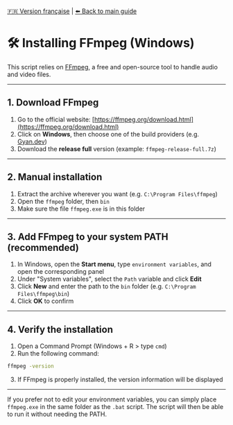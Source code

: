 [🇫🇷 Version française](installation_ffmpeg.md) | [⬅️ Back to main guide](../README_EN.md)

# 🛠 Installing FFmpeg (Windows)

This script relies on [FFmpeg](https://ffmpeg.org/), a free and open-source tool to handle audio and video files.

---

## 1. Download FFmpeg

1. Go to the official website: [https://ffmpeg.org/download.html](https://ffmpeg.org/download.html)
2. Click on **Windows**, then choose one of the build providers (e.g. [Gyan.dev](https://www.gyan.dev/ffmpeg/builds/))
3. Download the **release full** version (example: `ffmpeg-release-full.7z`)

---

## 2. Manual installation

1. Extract the archive wherever you want (e.g. `C:\Program Files\ffmpeg`)
2. Open the `ffmpeg` folder, then `bin`
3. Make sure the file `ffmpeg.exe` is in this folder

---

## 3. Add FFmpeg to your system PATH (recommended)

1. In Windows, open the **Start menu**, type `environment variables`, and open the corresponding panel
2. Under "System variables", select the `Path` variable and click **Edit**
3. Click **New** and enter the path to the `bin` folder (e.g. `C:\Program Files\ffmpeg\bin`)
4. Click **OK** to confirm

---

## 4. Verify the installation

1. Open a Command Prompt (Windows + R > type `cmd`)
2. Run the following command:
```bat
ffmpeg -version
```
3. If FFmpeg is properly installed, the version information will be displayed

---

If you prefer not to edit your environment variables, you can simply place `ffmpeg.exe` in the same folder as the `.bat` script. The script will then be able to run it without needing the PATH.